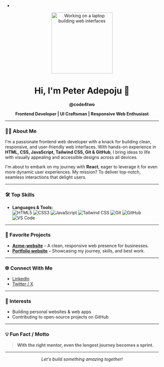 - <!-- Profile Photo -->
<p align="center">
  <img src="https://your-image-link.com/your-custom-profile-photo.png" alt="Working on a laptop building web interfaces" width="200" />
</p>

<h1 align="center">Hi, I'm Peter Adepoju 👋</h1>
<p align="center"><b>@code4two</b></p>
<p align="center"><b>Frontend Developer | UI Craftsman | Responsive Web Enthusiast</b></p>

---

### 👨‍💻 About Me

I'm a passionate frontend web developer with a knack for building clean, responsive, and user-friendly web interfaces. With hands-on experience in **HTML, CSS, JavaScript, Tailwind CSS, Git & GitHub**, I bring ideas to life with visually appealing and accessible designs across all devices.

I'm about to embark on my journey with **React**, eager to leverage it for even more dynamic user experiences. My mission? To deliver top-notch, seamless interactions that delight users.

---

### 🛠️ Top Skills

- **Languages & Tools:**  
  ![HTML5](https://img.shields.io/badge/-HTML5-E34F26?logo=html5&logoColor=fff) 
  ![CSS3](https://img.shields.io/badge/-CSS3-1572B6?logo=css3&logoColor=fff) 
  ![JavaScript](https://img.shields.io/badge/-JavaScript-F7DF1E?logo=javascript&logoColor=222) 
  ![Tailwind CSS](https://img.shields.io/badge/-Tailwind-38B2AC?logo=tailwind-css&logoColor=fff) 
  ![Git](https://img.shields.io/badge/-Git-F05032?logo=git&logoColor=fff) 
  ![GitHub](https://img.shields.io/badge/-GitHub-181717?logo=github&logoColor=fff) 
  ![VS Code](https://img.shields.io/badge/-VS%20Code-007ACC?logo=visual-studio-code&logoColor=fff)

---

### 🚀 Favorite Projects

- **[Acme-website](https://acme-website-live.netlify.app)** – A clean, responsive web presence for businesses.
- **[Portfolio website](https://peter-adepoju.netlify.app)** – Showcasing my journey, skills, and best work.

---

### 🌐 Connect With Me

- [LinkedIn](https://www.linkedin.com/in/peter-mayowa-adepoju)
- [Twitter / X](https://x.com/_iPetrock)

---

### 🎯 Interests

- Building personal websites & web apps
- Contributing to open-source projects on GitHub

---

### 💡 Fun Fact / Motto

> **With the right mentor, even the longest journey becomes a sprint.**

---

<p align="center">
  <em>Let's build something amazing together!</em>
</p>

<!---
code4two/code4two is a ✨ special ✨ repository because its `README.md` (this file) appears on your GitHub profile.
You can click the Preview link to take a look at your changes.
--->

